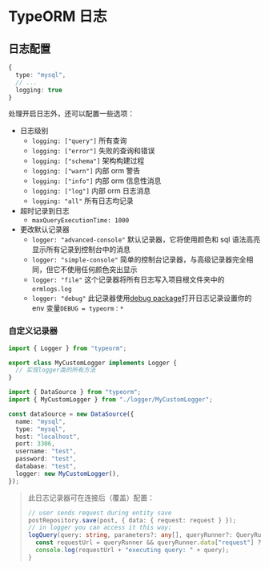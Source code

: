 # TypeORM 日志

## 日志配置

```ts
{
  type: "mysql",
  // ...
  logging: true
}
```

处理开启日志外，还可以配置一些选项：

- 日志级别
  - `logging: ["query"]` 所有查询
  - `logging: ["error"]` 失败的查询和错误
  - `logging: ["schema"]` 架构构建过程
  - `logging: ["warn"]` 内部 orm 警告
  - `logging: ["info"]` 内部 orm 信息性消息
  - `logging: ["log"]` 内部 orm 日志消息
  - `logging: "all"` 所有日志均记录
- 超时记录到日志
  - `maxQueryExecutionTime: 1000`
- 更改默认记录器
  - `logger: "advanced-console"` 默认记录器，它将使用颜色和 sql 语法高亮显示所有记录到控制台中的消息
  - `logger: "simple-console"` 简单的控制台记录器，与高级记录器完全相同，但它不使用任何颜色突出显示
  - `logger: "file"` 这个记录器将所有日志写入项目根文件夹中的 `ormlogs.log`
  - `logger: "debug"` 此记录器使用[debug package](https://github.com/visionmedia/debug)打开日志记录设置你的 env 变量`DEBUG = typeorm：*`

### 自定义记录器

```typescript
import { Logger } from "typeorm";

export class MyCustomLogger implements Logger {
  // 实现logger类的所有方法
}
```

```typescript
import { DataSource } from "typeorm";
import { MyCustomLogger } from "./logger/MyCustomLogger";

const dataSource = new DataSource({
  name: "mysql",
  type: "mysql",
  host: "localhost",
  port: 3306,
  username: "test",
  password: "test",
  database: "test",
  logger: new MyCustomLogger(),
});
```

> 此日志记录器可在连接后（覆盖）配置：
>
> ```ts
> // user sends request during entity save
> postRepository.save(post, { data: { request: request } });
> // in logger you can access it this way:
> logQuery(query: string, parameters?: any[], queryRunner?: QueryRunner) {
>   const requestUrl = queryRunner && queryRunner.data["request"] ? "(" + queryRunner.data["request"].url + ") " : "";
>   console.log(requestUrl + "executing query: " + query);
> }
> ```
